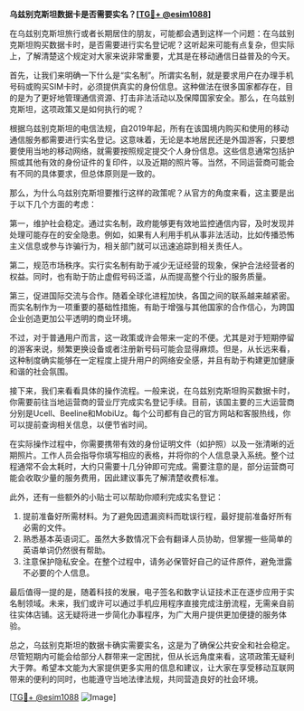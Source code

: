 **乌兹别克斯坦数据卡是否需要实名？[[TG💪+ @esim1088](https://t.me/s/esim1088)]**

在乌兹别克斯坦旅行或者长期居住的朋友，可能都会遇到这样一个问题：在乌兹别克斯坦购买数据卡时，是否需要进行实名登记呢？这听起来可能有点复杂，但实际上，了解清楚这个规定对大家来说非常重要，尤其是在移动通信日益普及的今天。

首先，让我们来明确一下什么是“实名制”。所谓实名制，就是要求用户在办理手机号码或购买SIM卡时，必须提供真实的身份信息。这种做法在很多国家都存在，目的是为了更好地管理通信资源、打击非法活动以及保障国家安全。那么，在乌兹别克斯坦，这项政策又是如何执行的呢？

根据乌兹别克斯坦的电信法规，自2019年起，所有在该国境内购买和使用的移动通信服务都需要进行实名登记。这意味着，无论是本地居民还是外国游客，只要想要使用当地的移动网络，就需要按照规定提交个人身份信息。这些信息通常包括护照或其他有效的身份证件的复印件，以及近期的照片等。当然，不同运营商可能会有不同的具体要求，但总体原则是一致的。

那么，为什么乌兹别克斯坦要推行这样的政策呢？从官方的角度来看，这主要是出于以下几个方面的考虑：

第一，维护社会稳定。通过实名制，政府能够更有效地监控通信内容，及时发现并处理可能存在的安全隐患。例如，如果有人利用手机从事非法活动，比如传播恐怖主义信息或参与诈骗行为，相关部门就可以迅速追踪到相关责任人。

第二，规范市场秩序。实行实名制有助于减少无证经营的现象，保护合法经营者的权益。同时，也有助于防止虚假号码泛滥，从而提高整个行业的服务质量。

第三，促进国际交流与合作。随着全球化进程加快，各国之间的联系越来越紧密。而实名制作为一项重要的基础性措施，有助于增强与其他国家的合作信心，为跨国企业创造更加公平透明的商业环境。

不过，对于普通用户而言，这一政策或许会带来一定的不便。尤其是对于短期停留的游客来说，频繁更换设备或者注册新号码可能会显得麻烦。但是，从长远来看，这种制度确实能够在一定程度上提升用户的网络安全感，并且有助于构建更加健康和谐的社会氛围。

接下来，我们来看看具体的操作流程。一般来说，在乌兹别克斯坦购买数据卡时，你需要前往当地运营商的营业厅完成实名登记手续。目前，该国主要的三大运营商分别是Ucell、Beeline和MobiUz。每个公司都有自己的官方网站和客服热线，你可以提前查询相关信息，以便节省时间。

在实际操作过程中，你需要携带有效的身份证明文件（如护照）以及一张清晰的近期照片。工作人员会指导你填写相应的表格，并将你的个人信息录入系统。整个过程通常不会太耗时，大约只需要十几分钟即可完成。需要注意的是，部分运营商可能会收取少量的服务费用，因此建议事先了解清楚收费标准。

此外，还有一些额外的小贴士可以帮助你顺利完成实名登记：

1. 提前准备好所需材料。为了避免因遗漏资料而耽误行程，最好提前准备好所有必需的文件。
2. 熟悉基本英语词汇。虽然大多数情况下会有翻译人员协助，但掌握一些简单的英语单词仍然很有帮助。
3. 注意保护隐私安全。在整个过程中，请务必保管好自己的证件原件，避免泄露不必要的个人信息。

最后值得一提的是，随着科技的发展，电子签名和数字认证技术正在逐步应用于实名制领域。未来，我们或许可以通过手机应用程序直接完成注册流程，无需亲自前往实体店铺。这无疑将进一步简化办事程序，为广大用户提供更加便捷的服务体验。

总之，乌兹别克斯坦的数据卡确实需要实名，这是为了确保公共安全和社会稳定。尽管短期内可能会给部分人群带来一定困扰，但从长远角度来看，这项政策无疑利大于弊。希望本文能为大家提供更多实用的信息和建议，让大家在享受移动互联网带来的便利的同时，也能遵守当地法律法规，共同营造良好的社会环境。

[[TG💪+ @esim1088](https://t.me/s/esim1088) ![Image](https://i.postimg.cc/4NQfJmqS/Snipaste-2025-05-13-00-14-12.png)]